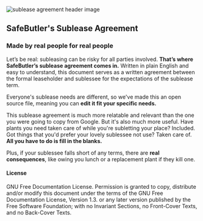 ![sublease agreement header image](https://d2bx2pi9v1nae5.cloudfront.net/common/images/sublease/subleaseagreement.png)

## SafeButler's Sublease Agreement
### Made by real people for real people
Let’s be real: subleasing can be risky for all parties involved. **That’s where SafeButler’s sublease agreement comes in.** Written in plain English and easy to understand, this document serves as a written agreement between the formal leaseholder and sublessee for the expectations of the sublease term.

Everyone's sublease needs are different, so we've made this an open source file, meaning you can **edit it fit your specific needs.**

This sublease agreement is much more relatable and relevant than the one you were going to copy from Google. But it's also much more useful. Have plants you need taken care of while you're subletting your place? Included. Got things that you'd prefer your lovely sublessee not use? Taken care of. **All you have to do is fill in the blanks.**

Plus, if your sublessee falls short of any terms, there are **real consequences**, like owing you lunch or a replacement plant if they kill one. 

#### License
GNU Free Documentation License. Permission is granted to copy, distribute and/or modify this document under the terms of the GNU Free Documentation License, Version 1.3. or any later version published by the Free Software Foundation; with no Invariant Sections, no Front-Cover Texts, and no Back-Cover Texts.
